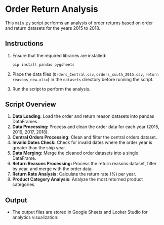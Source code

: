 # Order Return Analysis

This `main.py` script performs an analysis of order returns based on order and return datasets for the years 2015 to 2018.

## Instructions

1. Ensure that the required libraries are installed:

   ```bash
   pip install pandas pygsheets
   ```

2. Place the data files (`Orders_Central.csv`, `orders_south_2015.csv`, `return reasons_new.xlsx`) in the `datasets` directory before running the script.

3. Run the script to perform the analysis.

## Script Overview

1. **Data Loading:** Load the order and return reason datasets into pandas DataFrames.
2. **Data Processing:** Process and clean the order data for each year (2015, 2016, 2017, 2018).
3. **Central Orders Processing:** Clean and filter the central orders dataset.
4. **Invalid  Dates Check:** Check for invalid  dates where the order year is greater than the ship year.
5. **Data Merging:** Merge the cleaned order datasets into a single DataFrame.
6. **Return Reasons Processing:** Process the return reasons dataset, filter by year, and merge with the order data.
7. **Return Rate Analysis:** Calculate the return rate (%) per year.
8. **Product Category Analysis:** Analyze the most returned product categories.

## Output

- The output files are stored in Google Sheets and Looker Studio for analytics visualization:

